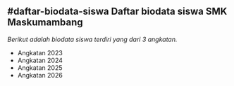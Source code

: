#daftar-biodata-siswa
Daftar biodata siswa SMK Maskumambang
--
*Berikut adalah biodata siswa terdiri yang dari 3 angkatan.*
- Angkatan 2023
- Angkatan 2024
- Angkatan 2025
- Angkatan 2026
